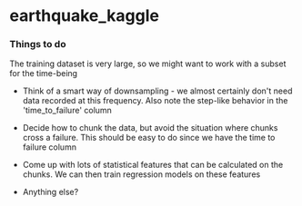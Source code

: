 # earthquake_kaggle

### Things to do  

The training dataset is very large, so we might want to work with a subset for the time-being  

- Think of a smart way of downsampling - we almost certainly don't need data recorded at this frequency. Also note the step-like behavior in the 'time_to_failure' column  

- Decide how to chunk the data, but avoid the situation where chunks cross a failure. This should be easy to do since we have the time to failure column  

- Come up with lots of statistical features that can be calculated on the chunks. We can then train regression models on these features  

- Anything else?   